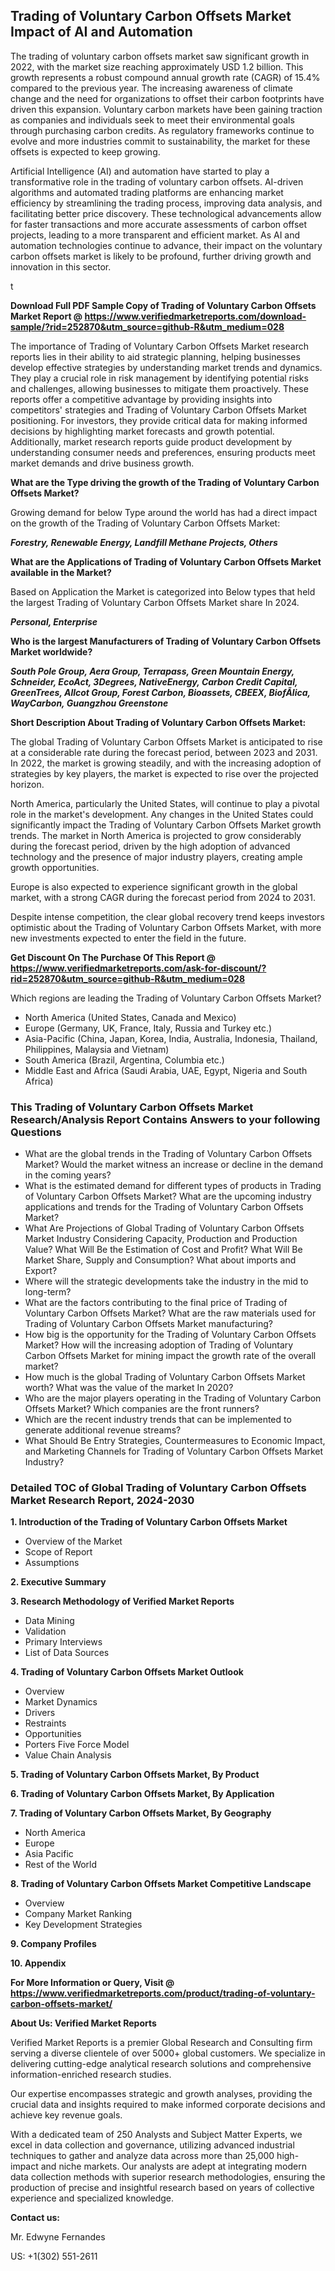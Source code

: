 <h2>Trading of Voluntary Carbon Offsets Market Impact of AI and Automation</h2><p>The trading of voluntary carbon offsets market saw significant growth in 2022, with the market size reaching approximately USD 1.2 billion. This growth represents a robust compound annual growth rate (CAGR) of 15.4% compared to the previous year. The increasing awareness of climate change and the need for organizations to offset their carbon footprints have driven this expansion. Voluntary carbon markets have been gaining traction as companies and individuals seek to meet their environmental goals through purchasing carbon credits. As regulatory frameworks continue to evolve and more industries commit to sustainability, the market for these offsets is expected to keep growing.</p><p>Artificial Intelligence (AI) and automation have started to play a transformative role in the trading of voluntary carbon offsets. AI-driven algorithms and automated trading platforms are enhancing market efficiency by streamlining the trading process, improving data analysis, and facilitating better price discovery. These technological advancements allow for faster transactions and more accurate assessments of carbon offset projects, leading to a more transparent and efficient market. As AI and automation technologies continue to advance, their impact on the voluntary carbon offsets market is likely to be profound, further driving growth and innovation in this sector.</p>t</p><p id="" class=""><strong>Download Full PDF Sample Copy of Trading of Voluntary Carbon Offsets Market Report @ <a href="https://www.verifiedmarketreports.com/download-sample/?rid=252870&utm_source=github-R&utm_medium=028" target="_blank">https://www.verifiedmarketreports.com/download-sample/?rid=252870&utm_source=github-R&utm_medium=028</a></strong></p><p>The importance of&nbsp;Trading of Voluntary Carbon Offsets Market research reports lies in their ability to aid strategic planning, helping businesses develop effective strategies by understanding market trends and dynamics. They play a crucial role in risk management by identifying potential risks and challenges, allowing businesses to mitigate them proactively. These reports offer a competitive advantage by providing insights into competitors' strategies and Trading of Voluntary Carbon Offsets Market positioning. For investors, they provide critical data for making informed decisions by highlighting market forecasts and growth potential. Additionally, market research reports guide product development by understanding consumer needs and preferences, ensuring products meet market demands and drive business growth.</p><p><strong>What are the&nbsp;Type driving the growth of the Trading of Voluntary Carbon Offsets Market?</strong></p><p id="" class="">Growing demand for below Type around the world has had a direct impact on the growth of the Trading of Voluntary Carbon Offsets Market:</p><em><strong>Forestry, Renewable Energy, Landfill Methane Projects, Others</strong></em></p><strong>What are the&nbsp;Applications&nbsp;of Trading of Voluntary Carbon Offsets Market available in the Market?</strong></p><p id="" class="">Based on Application the Market is categorized into Below types that held the largest Trading of Voluntary Carbon Offsets Market share In 2024.</p><em><strong>Personal, Enterprise</strong></em></p><strong>Who is the largest Manufacturers of Trading of Voluntary Carbon Offsets Market worldwide?</strong></p><p><em><strong>South Pole Group, Aera Group, Terrapass, Green Mountain Energy, Schneider, EcoAct, 3Degrees, NativeEnergy, Carbon Credit Capital, GreenTrees, Allcot Group, Forest Carbon, Bioassets, CBEEX, BiofÃ­lica, WayCarbon, Guangzhou Greenstone</strong></em></p><p id="" class=""><strong>Short Description About Trading of Voluntary Carbon Offsets Market:</strong></p><p>The global Trading of Voluntary Carbon Offsets Market is anticipated to rise at a considerable rate during the forecast period, between 2023 and 2031. In 2022, the market is growing steadily, and with the increasing adoption of strategies by key players, the market is expected to rise over the projected horizon.</p><p>North America, particularly the United States, will continue to play a pivotal role in the market's development. Any changes in the United States could significantly impact the Trading of Voluntary Carbon Offsets Market growth trends. The market in North America is projected to grow considerably during the forecast period, driven by the high adoption of advanced technology and the presence of major industry players, creating ample growth opportunities.</p><p>Europe is also expected to experience significant growth in the global market, with a strong CAGR during the forecast period from 2024 to 2031.</p><p>Despite intense competition, the clear global recovery trend keeps investors optimistic about the Trading of Voluntary Carbon Offsets Market, with more new investments expected to enter the field in the future.</p><p id="" class=""><strong>Get Discount On The Purchase Of This Report @ <a href="https://www.verifiedmarketreports.com/ask-for-discount/?rid=252870&utm_source=github-R&utm_medium=028" target="_blank">https://www.verifiedmarketreports.com/ask-for-discount/?rid=252870&utm_source=github-R&utm_medium=028</a></strong></p>Which regions are leading the Trading of Voluntary Carbon Offsets Market?</p><ul><li>North America (United States, Canada and Mexico)</li><li>Europe (Germany, UK, France, Italy, Russia and Turkey etc.)</li><li>Asia-Pacific (China, Japan, Korea, India, Australia, Indonesia, Thailand, Philippines, Malaysia and Vietnam)</li><li>South America (Brazil, Argentina, Columbia etc.)</li><li>Middle East and Africa (Saudi Arabia, UAE, Egypt, Nigeria and South Africa)</li></ul><h3 id="" class="">This Trading of Voluntary Carbon Offsets Market Research/Analysis Report Contains Answers to your following Questions</h3><ul><li>What are the global trends in the Trading of Voluntary Carbon Offsets Market? Would the market witness an increase or decline in the demand in the coming years?</li><li>What is the estimated demand for different types of products in Trading of Voluntary Carbon Offsets Market? What are the upcoming industry applications and trends for the Trading of Voluntary Carbon Offsets Market?</li><li>What Are Projections of Global Trading of Voluntary Carbon Offsets Market Industry Considering Capacity, Production and Production Value? What Will Be the Estimation of Cost and Profit? What Will Be Market Share, Supply and Consumption? What about imports and Export?</li><li>Where will the strategic developments take the industry in the mid to long-term?</li><li>What are the factors contributing to the final price of Trading of Voluntary Carbon Offsets Market? What are the raw materials used for Trading of Voluntary Carbon Offsets Market manufacturing?</li><li>How big is the opportunity for the Trading of Voluntary Carbon Offsets Market? How will the increasing adoption of Trading of Voluntary Carbon Offsets Market for mining impact the growth rate of the overall market?</li><li>How much is the global Trading of Voluntary Carbon Offsets Market worth? What was the value of the market In 2020?</li><li>Who are the major players operating in the Trading of Voluntary Carbon Offsets Market? Which companies are the front runners?</li><li>Which are the recent industry trends that can be implemented to generate additional revenue streams?</li><li>What Should Be Entry Strategies, Countermeasures to Economic Impact, and Marketing Channels for Trading of Voluntary Carbon Offsets Market Industry?</li></ul><h3 id="" class="">Detailed TOC of Global Trading of Voluntary Carbon Offsets Market Research Report, 2024-2030</h3><p id="" class=""><strong>1. Introduction of the Trading of Voluntary Carbon Offsets Market</strong></p><ul><li>Overview of the Market</li><li>Scope of Report</li><li>Assumptions</li></ul><p id="" class=""><strong>2. Executive Summary</strong></p><p id="" class=""><strong>3. Research Methodology of Verified Market Reports</strong></p><ul><li>Data Mining</li><li>Validation</li><li>Primary Interviews</li><li>List of Data Sources</li></ul><p id="" class=""><strong>4. Trading of Voluntary Carbon Offsets Market Outlook</strong></p><ul><li>Overview</li><li>Market Dynamics</li><li>Drivers</li><li>Restraints</li><li>Opportunities</li><li>Porters Five Force Model</li><li>Value Chain Analysis</li></ul><p id="" class=""><strong>5. Trading of Voluntary Carbon Offsets Market, By Product</strong></p><p id="" class=""><strong>6. Trading of Voluntary Carbon Offsets Market, By Application</strong></p><p id="" class=""><strong>7. Trading of Voluntary Carbon Offsets Market, By Geography</strong></p><ul><li>North America</li><li>Europe</li><li>Asia Pacific</li><li>Rest of the World</li></ul><p id="" class=""><strong>8. Trading of Voluntary Carbon Offsets Market Competitive Landscape</strong></p><ul><li>Overview</li><li>Company Market Ranking</li><li>Key Development Strategies</li></ul><p id="" class=""><strong>9. Company Profiles</strong></p><p id="" class=""><strong>10. Appendix</strong></p><p id="" class=""><strong>For More Information or Query, Visit @ <a href="https://www.verifiedmarketreports.com/product/trading-of-voluntary-carbon-offsets-market/" target="_blank">https://www.verifiedmarketreports.com/product/trading-of-voluntary-carbon-offsets-market/</a></strong></p><p id="" class=""><strong>About Us: Verified Market Reports</strong></p><p id="" class="">Verified Market Reports is a premier Global Research and Consulting firm serving a diverse clientele of over 5000+ global customers. We specialize in delivering cutting-edge analytical research solutions and comprehensive information-enriched research studies.</p><p id="" class="">Our expertise encompasses strategic and growth analyses, providing the crucial data and insights required to make informed corporate decisions and achieve key revenue goals.</p><p id="" class="">With a dedicated team of 250 Analysts and Subject Matter Experts, we excel in data collection and governance, utilizing advanced industrial techniques to gather and analyze data across more than 25,000 high-impact and niche markets. Our analysts are adept at integrating modern data collection methods with superior research methodologies, ensuring the production of precise and insightful research based on years of collective experience and specialized knowledge.</p><p id="" class=""><strong>Contact us:</strong></p><p id="" class="">Mr. Edwyne Fernandes</p><p id="" class="">US: +1(302) 551-2611</p>
